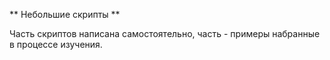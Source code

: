 ** Небольшие скрипты **

Часть скриптов написана самостоятельно, часть - примеры набранные в процессе изучения.
